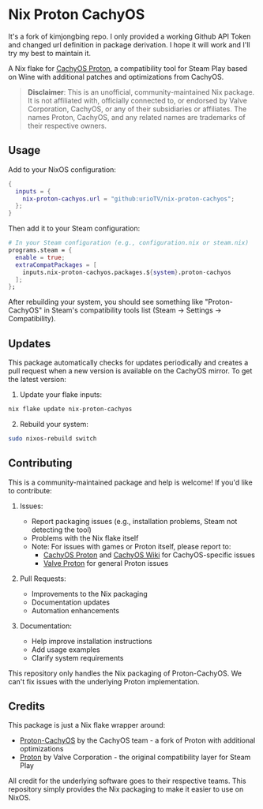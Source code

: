 # Nix Proton CachyOS

It's a fork of kimjongbing repo. I only provided a working Github API Token and changed url definition in package derivation.
I hope it will work and I'll try my best to maintain it.


A Nix flake for [CachyOS Proton](https://github.com/CachyOS/proton-cachyos), a compatibility tool for Steam Play based on Wine with additional patches and optimizations from CachyOS.

> **Disclaimer**: This is an unofficial, community-maintained Nix package. It is not affiliated with, officially connected to, or endorsed by Valve Corporation, CachyOS, or any of their subsidiaries or affiliates. The names Proton, CachyOS, and any related names are trademarks of their respective owners.

## Usage

Add to your NixOS configuration:

```nix
{
  inputs = {
    nix-proton-cachyos.url = "github:urioTV/nix-proton-cachyos";
  };
}
```

Then add it to your Steam configuration:

```nix
# In your Steam configuration (e.g., configuration.nix or steam.nix)
programs.steam = {
  enable = true;
  extraCompatPackages = [
    inputs.nix-proton-cachyos.packages.${system}.proton-cachyos
  ];
};
```

After rebuilding your system, you should see something like "Proton-CachyOS" in Steam's compatibility tools list (Steam -> Settings -> Compatibility).

## Updates

This package automatically checks for updates periodically and creates a pull request when a new version is available on the CachyOS mirror. To get the latest version:

1. Update your flake inputs:
```bash
nix flake update nix-proton-cachyos
```

2. Rebuild your system:
```bash
sudo nixos-rebuild switch
```

## Contributing

This is a community-maintained package and help is welcome! If you'd like to contribute:

1. Issues: 
   - Report packaging issues (e.g., installation problems, Steam not detecting the tool)
   - Problems with the Nix flake itself
   - Note: For issues with games or Proton itself, please report to:
     - [CachyOS Proton](https://github.com/CachyOS/proton-cachyos) and [CachyOS Wiki](https://wiki.cachyos.org/) for CachyOS-specific issues
     - [Valve Proton](https://github.com/ValveSoftware/Proton) for general Proton issues

2. Pull Requests: 
   - Improvements to the Nix packaging
   - Documentation updates
   - Automation enhancements

3. Documentation:
   - Help improve installation instructions
   - Add usage examples
   - Clarify system requirements

This repository only handles the Nix packaging of Proton-CachyOS. We can't fix issues with the underlying Proton implementation.

## Credits

This package is just a Nix flake wrapper around:

- [Proton-CachyOS](https://github.com/CachyOS/proton-cachyos) by the CachyOS team - a fork of Proton with additional optimizations
- [Proton](https://github.com/ValveSoftware/Proton) by Valve Corporation - the original compatibility layer for Steam Play

All credit for the underlying software goes to their respective teams. This repository simply provides the Nix packaging to make it easier to use on NixOS.

